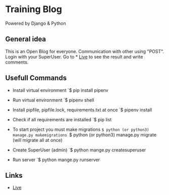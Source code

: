 # Training Blog
Powered by Django & Python

## General idea

This is an Open Blog for everyone. Communication with other using "POST".
Login with your SuperUser.
Go to * [Live](http://tejxv.pythonanywhere.com/) to see the result and write comments.

## Usefull Commands

* Install virtual environment
`$ pip install pipenv

* Run virtual environment
`$ pipenv shell

* Install pipfile, pipfile.lock, requirements.txt at once
`$ pipenv install

* Check if all requirements are installed
`$ pip list

* To start project you must make migrations
`$ python (or python3) manage.py makemigrations
`$ python (or python3) manage.py migrate (will migrate all at once)

* Create SuperUser (admin)
`$ python mange.py createsuperuser

* Run server
`$ python mange.py runserver

## Links

* [Live](http://tejxv.pythonanywhere.com/)

